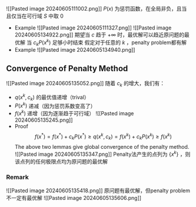 ![[Pasted image 20240605111002.png]]
$P(x)$ 为惩罚函数，在全局非负，且当且仅当在可行域 $S$ 中取 $0$
- Example
	![[Pasted image 20240605111327.png]]
![[Pasted image 20240605134922.png]]
期望当 $c$ 趋于 $+\infty$ 时，最优解可以趋近原问题的最优解
当 $c_kP(x^k)$ 足够小时结束
假定对于任意的 $k$ ，penalty problem都有解
- Example
	![[Pasted image 20240605134940.png]]
## Convergence of Penalty Method
![[Pasted image 20240605135052.png]]
随着 $c_k$ 的增大，我们有：
- $q(x^k,c_k)$ 的最优值递增（trival）
- $P(x^k)$ 递减（因为惩罚系数变高了）
- $f(x^k)$ 递增（因为逐渐趋于可行域）
![[Pasted image 20240605135245.png]]
- Proof$$f(x^*)=f(x^*)+c_kP(x^*)\geq q(x^k,c_k)=f(x^k)+c_kP(x^k)\geq f(x^k)$$
The above two lemmas give global convergence of the penalty method.
![[Pasted image 20240605135347.png]]
Penalty法产生的点列为 $\{x^k\}$ ，则该点列的任何极限点均为原问题的最优解
### Remark
![[Pasted image 20240605135418.png]]
原问题有最优解，但penalty problem不一定有最优解
![[Pasted image 20240605135606.png]]